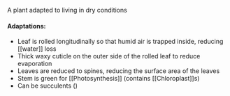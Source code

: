A plant adapted to living in dry conditions

#### Adaptations:
- Leaf is rolled longitudinally so that humid air is trapped inside, reducing [[water]] loss
- Thick waxy cuticle on the outer side of the rolled leaf to reduce evaporation
- Leaves are reduced to spines, reducing the surface area of the leaves
- Stem is green for [[Photosynthesis]] (contains [[Chloroplast]]s)
- Can be succulents ()